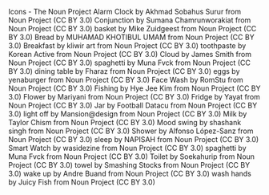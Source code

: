 Icons - The Noun Project
Alarm Clock by Akhmad Sobahus Surur from Noun Project (CC BY 3.0)
Conjunction by Sumana Chamrunworakiat from Noun Project (CC BY 3.0)
basket by Mike Zuidgeest from Noun Project (CC BY 3.0)
Bread by MUHAMAD KHOTIBUL UMAM from Noun Project (CC BY 3.0)
Breakfast by kliwir art from Noun Project (CC BY 3.0)
toothpaste by Korean Active from Noun Project (CC BY 3.0)
Cloud by James Smith from Noun Project (CC BY 3.0)
spaghetti by Muna Fvck from Noun Project (CC BY 3.0)
dining table by Fharaz from Noun Project (CC BY 3.0)
eggs by yenaburger from Noun Project (CC BY 3.0)
Face Wash by RomStu from Noun Project (CC BY 3.0)
Fishing by Hye Jee Kim from Noun Project (CC BY 3.0)
Flower by Mariyani from Noun Project (CC BY 3.0)
Fridge by Yayat from Noun Project (CC BY 3.0)
Jar by Football Datacu from Noun Project (CC BY 3.0)
light off by Mansion@design from Noun Project (CC BY 3.0)
Milk by Taylor Chism from Noun Project (CC BY 3.0)
Mood swing by shashank singh from Noun Project (CC BY 3.0)
Shower by Alfonso López-Sanz from Noun Project (CC BY 3.0)
sleep by NAPISAH from Noun Project (CC BY 3.0)
Smart Watch by wasidezine from Noun Project (CC BY 3.0)
spaghetti by Muna Fvck from Noun Project (CC BY 3.0)
Toilet by Soekahurip from Noun Project (CC BY 3.0)
towel by Smashing Stocks from Noun Project (CC BY 3.0)
wake up by Andre Buand from Noun Project (CC BY 3.0)
wash hands by Juicy Fish from Noun Project (CC BY 3.0)
